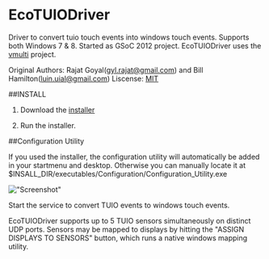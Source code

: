 EcoTUIODriver
=============

Driver to convert tuio touch events into windows touch events. Supports both Windows 7 & 8. Started as GSoC 2012 project.
EcoTUIODriver uses the [vmulti](http://code.google.com/p/vmulti/) project.

Original Authors: Rajat Goyal(gyl.rajat@gmail.com) and Bill Hamilton(luin.uial@gmail.com)
Liscense: [MIT](https://github.com/ecologylab/EcoTUIODriver/blob/master/LISCENSE.txt)

##INSTALL 
1. Download the [installer](https://github.com/downloads/ecologylab/EcoTUIODriver/EcoTuioDriver.exe)

2. Run the installer.

##Configuration Utility 

If you used the installer, the configuration utility will automatically be added in your startmenu and desktop. Otherwise you can manually locate it at $INSALL_DIR/executables/Configuration/Configuration_Utility.exe

![ "Screenshot" ](http://imageshack.us/a/img827/8/ecotuioconf.png)
				
Start the service to convert TUIO events to windows touch events. 

EcoTUIODriver supports up to 5 TUIO sensors simultaneously on distinct UDP ports.
Sensors may be mapped to displays by hitting the "ASSIGN DISPLAYS TO SENSORS" button, which runs a native windows mapping utility.